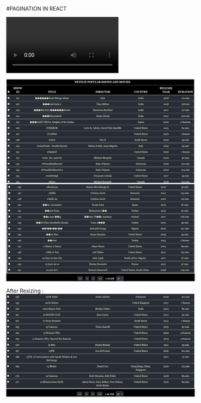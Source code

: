 #PAGINATION IN REACT 

![](https://user-images.githubusercontent.com/42354197/124426026-0cccbd80-dd87-11eb-8f20-ee17b41e6aa8.mp4)

![](https://github.com/disha2sinha/NetajiSubhashEngineeringCollege-DesignLab2021-PracticalAssignment/blob/main/snapshots/Output1.png)
![](https://github.com/disha2sinha/NetajiSubhashEngineeringCollege-DesignLab2021-PracticalAssignment/blob/main/snapshots/Output2.png)

After Resizing :
![](https://github.com/disha2sinha/NetajiSubhashEngineeringCollege-DesignLab2021-PracticalAssignment/blob/main/snapshots/Output3.png)






